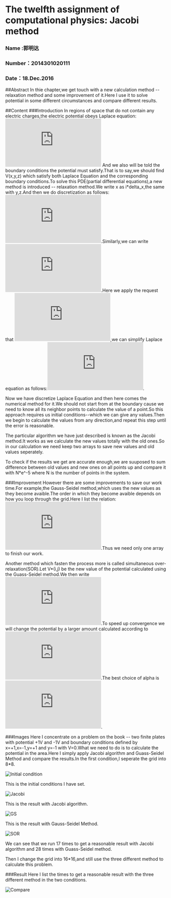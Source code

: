 # The twelfth assignment of computational physics: Jacobi method

### Name :郭明达
### Number：2014301020111
### Date：18.Dec.2016
##Abstract
In thie chapter,we get touch with a new calculation method -- relaxation method and some improvement of it.Here I use it to solve potential in some different circumstances and compare different results.

##Content
###Introduction
In regions of space that do not contain any electric charges,the electric potential obeys Laplace equation:
![Laplace Equation](http://latex.codecogs.com/gif.latex?%5Cfrac%7B%5Cpartial%20%5E2%20V%7D%7B%5Cpartial%20x%5E2%7D&plus;%5Cfrac%7B%5Cpartial%20%5E2%20V%7D%7B%5Cpartial%20y%5E2%7D&plus;%5Cfrac%7B%5Cpartial%20%5E2%20V%7D%7B%5Cpartial%20z%5E2%7D%3D0%20%285.1%29)
And we also will be told the boundary conditions the potential must satisfy.That is to say,we should find V(x,y,z) which satisfy both Laplace Equation and the corresponding boundary conditions.To solve this PDE(partial differential equations),a
new method is introduced -- relaxation method.We write x as i*delta_x,the same with y,z.And then we do discretization as follows:
![Firstpartial](http://latex.codecogs.com/gif.latex?%5Cfrac%7B%5Cpartial%20V%7D%7B%5Cpartial%20x%7D%3D%5Cfrac%7BV%28i&plus;1%2Cj%2Ck%29-V%28i%2Cj%2Ck%29%7D%7B%5CDelta%20x%7D%20%285.2%29).Similarly,we can write ![secondorder](http://latex.codecogs.com/gif.latex?%5Cfrac%7B%5Cpartial%20%5E2%20V%7D%7B%5Cpartial%20x%5E2%7D%5Capprox%5Cfrac%7B1%7D%7B%5CDelta%20x%7D%5Cleft%20%5B%20%5Cfrac%7B%5Cpartial%20V%7D%7B%5Cpartial%20x%7D%28i&plus;%5Cfrac%7B1%7D%7B2%7D%29-%20%5Cfrac%7B%5Cpartial%20V%7D%7B%5Cpartial%20x%7D%28i-%5Cfrac%7B1%7D%7B2%7D%29%20%5Cright%20%5D%285.3%29).Here we apply the request that ![request](http://latex.codecogs.com/gif.latex?%5CDelta%20x%3D%5CDelta%20y%3D%5CDelta%20z%285.4%29),we can simplify Laplace equation as follows:![simplify](http://latex.codecogs.com/gif.latex?V%28i%2Cj%2Ck%29%3D%5Cfrac%7B1%7D%7B6%7D%5Cleft%20%5B%20V%28i&plus;1%2Cj%2Ck%29&plus;V%28i-1%2Cj%2Ck%29&plus;V%28i%2Cj&plus;1%2Ck%29&plus;V%28i%2Cj-1%2Ck%29&plus;V%28i%2Cj%2Ck&plus;1%29&plus;V%28i%2Cj%2Ck-1%29%20%5Cright%20%5D%285.5%29).

Now we have discretize Laplace Equation and then here comes the numerical method for it.We should not start from at the boundary cause we need to know all its neighbor points to calculate the value of a point.So this approach requires us initial conditions--which we can give any values.Then we begin to calculate the values from any direction,and repeat this step until the error is reasonable.

The particular algorithm we have just described is known as the Jacobi method.It works as we calculate the new values totally with the old ones.So in our calculation we need keep two arrays to save new values and old values seperately.

To check if the results we get are accurate enough,we are suuposed to sum  difference between old values and new ones on all points up and compare it with N*e^-5 where N is the number of points in the system.

###Improvement
However there are some improvements to save our work time.For example,the Gauss-Seidel method,which uses the new values as they become avaible.The order in which they become avaible depends on how you loop through the grid.Here I list the relation:![GuassSediel](http://latex.codecogs.com/gif.latex?V_%7Bnew%7D%28i%2Cj%29%3D%5Cfrac%7B1%7D%7B4%7D%5Cleft%20%5B%20V_%7Bold%7D%28i&plus;1%2Cj%29&plus;V_%7Bnew%7D%28i-1%2Cj%29&plus;V_%7Bold%7D%28i%2Cj-1%29&plus;V_%7Bnew%7D%28i%2Cj-1%29%20%5Cright%20%5D%285.6%29).Thus we need only one array to finish our work.

Another method which fasten the process more is called simultaneous over-relaxation(SOR).Let V*(i,j) be the new value of the potential calculated using the Guass-Seidel method.We then write ![delat V](http://latex.codecogs.com/gif.latex?%5CDelta%20V%28i%2Cj%29%5Cequiv%20V%5E*%28i%2Cj%29-V_%7Bold%7D%28i%2Cj%29%285.7%29).To speed up convergence we will change the potential by a larger amount calculated according to ![SOR](http://latex.codecogs.com/gif.latex?V_%7Bnew%7D%28i%2Cj%29%3D%5Calpha%20%5CDelta%20V%28i%2Cj%29&plus;V_%7Bold%7D%28i%2Cj%29%285.8%29).The best choice of alpha is ![alpha](http://latex.codecogs.com/gif.latex?%5Calpha%20%5Capprox%20%5Cfrac%7B2%7D%7B1&plus;%5Cpi%20/L%7D%285.9%29).

###Images
Here I concentrate on a problem on the book -- two finite plates with potential +1V and -1V and boundary conditions defined by x=+1,x=-1,y=+1 and y=-1 with V=0.What we need to do is to calculate the potential in the area.Here I simply apply Jacobi algorithm and Guass-Seidel Method and compare the results.In the first condition,I seperate the grid into 8*8.

![Initial condition](https://raw.githubusercontent.com/YMTheory/computationalphysics_N2013301020035/master/ChapterFive/Initial.PNG)

This is the initial conditions I have set.

![Jacobi](https://raw.githubusercontent.com/YMTheory/computationalphysics_N2013301020035/master/ChapterFive/Jacobi.PNG)

This is the result with Jacobi algorithm.

![GS](https://raw.githubusercontent.com/YMTheory/computationalphysics_N2013301020035/master/ChapterFive/GS.PNG)

This is the result with Gauss-Seidel Method.

![SOR](https://raw.githubusercontent.com/YMTheory/computationalphysics_N2013301020035/master/ChapterFive/SOR.PNG)

We can see that we run 17 times to get a reasonable result with Jacobi algorithm and 28 times with Guass-Seidel method.

Then I change the grid into 16*16,and still use the three different method to calculate this problem.

###Result
Here I list the times to get a reasonable result with the three different method in the two conditions.

![Compare](https://raw.githubusercontent.com/YMTheory/computationalphysics_N2013301020035/master/ChapterFive/compare.PNG)
